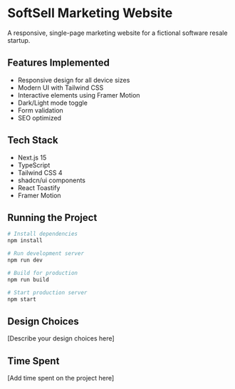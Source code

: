 # SoftSell Marketing Website

A responsive, single-page marketing website for a fictional software resale startup.

## Features Implemented

- Responsive design for all device sizes
- Modern UI with Tailwind CSS
- Interactive elements using Framer Motion
- Dark/Light mode toggle
- Form validation
- SEO optimized

## Tech Stack

- Next.js 15
- TypeScript
- Tailwind CSS 4
- shadcn/ui components
- React Toastify
- Framer Motion

## Running the Project

```bash
# Install dependencies
npm install

# Run development server
npm run dev

# Build for production
npm run build

# Start production server
npm start
```

## Design Choices

[Describe your design choices here]

## Time Spent

[Add time spent on the project here]
